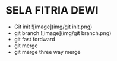 # SELA FITRIA DEWI

- Git init
![image](img/git init.png)
- git branch
![image](img/git branch.png)
- git fast fordward
- git merge 
- git merge three way merge
